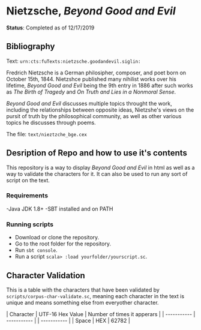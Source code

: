 # Nietzsche, *Beyond Good and Evil*

**Status**: Completed as of 12/17/2019

## Bibliography
Text: `urn:cts:fuTexts:nietzsche.goodandevil.siglin:`

Fredrich Nietzsche is a German philosipher, composer, and poet born on October 15th, 1844. Nietzshce published many nihilist works over his lifetime, *Beyond Good and Evil* being the 9th entry in 1886 after such works as *The Birth of Tragedy* and *On Truth and Lies in a Nonmoral Sense*.

*Beyond Good and Evil* discusses multiple topics throught the work, including the relationships between opposite ideas, Nietzshe's views on the pursit of truth by the philosophical community, as well as other various topics he discusses through poems.

The file: `text/nieztzche_bge.cex`

## Desription of Repo and how to use it's contents

This repository is a way to display *Beyond Good and Evil* in html as well as a way to validate the characters for it. It can also be used to run any sort of script on the text.

### Requirements
-Java JDK 1.8+
-SBT installed and on PATH

### Running scripts
- Download or clone the repository.
- Go to the root folder for the repository.
- Run `sbt console`.
- Run a script `scala> :load yourfolder/yourscript.sc`.

## Character Validation
This is a table with the characters that have been validated by `scripts/corpus-char-validate.sc`, meaning each character in the text is unique and means something else from everyother character.

| Character | UTF-16 Hex Value | Number of times it apperars |
| ----------- | ----------- | | ----------- |
| Space | HEX | 62782 | 

